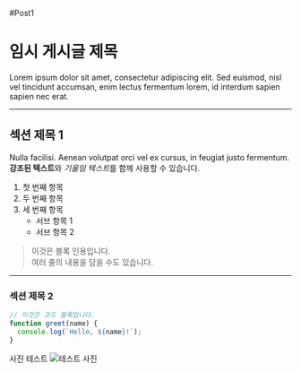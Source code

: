 #Post1

# 임시 게시글 제목

Lorem ipsum dolor sit amet, consectetur adipiscing elit. Sed euismod, nisl vel tincidunt accumsan, enim lectus fermentum lorem, id interdum sapien sapien nec erat.

---

## 섹션 제목 1

Nulla facilisi. Aenean volutpat orci vel ex cursus, in feugiat justo fermentum.  
**강조된 텍스트**와 *기울임 텍스트*를 함께 사용할 수 있습니다.

1. 첫 번째 항목
2. 두 번째 항목
3. 세 번째 항목
   - 서브 항목 1
   - 서브 항목 2

> 이것은 블록 인용입니다.  
> 여러 줄의 내용을 담을 수도 있습니다.

---

### 섹션 제목 2

```javascript
// 이것은 코드 블록입니다.
function greet(name) {
  console.log(`Hello, ${name}!`);
}
```

사진 테스트
![테스트 사진](/contents/post1/img.jpg)
